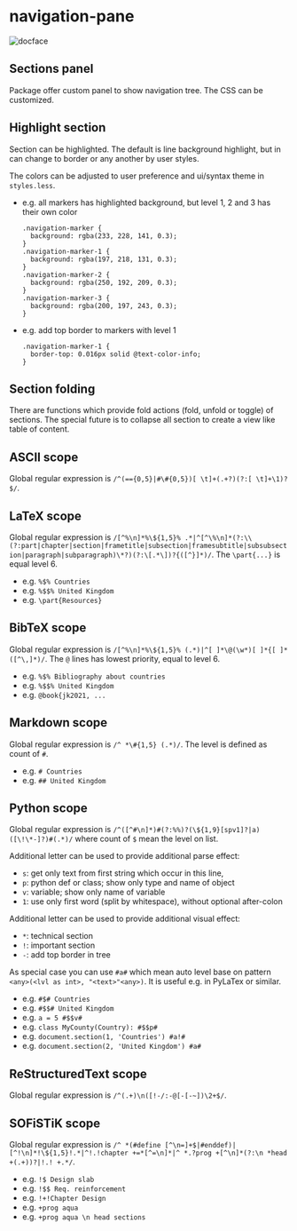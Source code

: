# navigation-pane

![docface](https://github.com/bacadra/atom-navigation-pane/blob/master/docface.png?raw=true)

## Sections panel

Package offer custom panel to show navigation tree. The CSS can be customized.

## Highlight section

Section can be highlighted. The default is line background highlight, but in can change to border or any another by user styles.

The colors can be adjusted to user preference and ui/syntax theme in `styles.less`.

* e.g. all markers has highlighted background, but level 1, 2 and 3 has their own color
  ```
  .navigation-marker {
    background: rgba(233, 228, 141, 0.3);
  }
  .navigation-marker-1 {
    background: rgba(197, 218, 131, 0.3);
  }
  .navigation-marker-2 {
    background: rgba(250, 192, 209, 0.3);
  }
  .navigation-marker-3 {
    background: rgba(200, 197, 243, 0.3);
  }
  ```

* e.g. add top border to markers with level 1
  ```
  .navigation-marker-1 {
    border-top: 0.016px solid @text-color-info;
  }
  ```


## Section folding

There are functions which provide fold actions (fold, unfold or toggle) of sections. The special future is to collapse all section to create a view like table of content.


## ASCII scope

Global regular expression is `/^(=={0,5}|#\#{0,5})[ \t]+(.+?)(?:[ \t]+\1)?$/`.


## LaTeX scope

Global regular expression is `/[^%\n]*%\${1,5}% .*|^[^\%\n]*(?:\\(?:part|chapter|section|frametitle|subsection|framesubtitle|subsubsection|paragraph|subparagraph)\*?)(?:\[.*\])?{([^}]*)/`. The `\part{...}` is equal level 6.

* e.g. `%$% Countries`
* e.g. `%$$% United Kingdom`
* e.g. `\part{Resources}`


## BibTeX scope

Global regular expression is `/[^%\n]*%\${1,5}% (.*)|^[ ]*\@(\w*)[ ]*{[ ]*([^\,]*)/`. The `@` lines has lowest priority, equal to level 6.

* e.g. `%$% Bibliography about countries`
* e.g. `%$$% United Kingdom`
* e.g. `@book{jk2021, ...`


## Markdown scope

Global regular expression is `/^ *\#{1,5} (.*)/`. The level is defined as count of `#`.

* e.g. `# Countries`
* e.g. `## United Kingdom`


## Python scope

Global regular expression is `/^([^#\n]*)#(?:%%)?(\${1,9}[spv1]?|a)([\!\*-]?)#(.*)/` where count of `$` mean the level on list.

Additional letter can be used to provide additional parse effect:

* `s`: get only text from first string which occur in this line,
* `p`: python def or class; show only type and name of object
* `v`: variable; show only name of variable
* `1`: use only first word (split by whitespace), without optional after-colon

Additional letter can be used to provide additional visual effect:

* `*`: technical section
* `!`: important section
* `-`: add top border in tree

As special case you can use `#a#` which mean auto level base on pattern `<any>(<lvl as int>, "<text>"<any>)`. It is useful e.g. in PyLaTex or similar.

* e.g. `#$# Countries`
* e.g. `#$$# United Kingdom`
* e.g. `a = 5 #$$v#`
* e.g. `class MyCounty(Country): #$$p#`
* e.g. `document.section(1, 'Countries') #a!#`
* e.g. `document.section(2, 'United Kingdom') #a#`


## ReStructuredText scope

Global regular expression is `/^(.+)\n([!-/:-@[-[-~])\2+$/`.


## SOFiSTiK scope

Global regular expression is `/^ *(#define [^\n=]+$|#enddef)|[^!\n]*!\${1,5}!.*|^!.!chapter +=*[^=\n]*|^ *.?prog +[^\n]*(?:\n *head +(.+))?|!.! +.*/`.

* e.g. `!$ Design slab`
* e.g. `!$$ Req. reinforcement`
* e.g. `!+!Chapter Design`
* e.g. `+prog aqua`
* e.g. `+prog aqua \n head sections`
